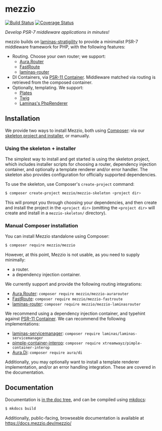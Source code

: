 # mezzio

[![Build Status](https://travis-ci.org/mezzio/mezzio.svg?branch=master)](https://travis-ci.org/mezzio/mezzio)
[![Coverage Status](https://coveralls.io/repos/github/mezzio/mezzio/badge.svg?branch=master)](https://coveralls.io/github/mezzio/mezzio?branch=master)

*Develop PSR-7 middleware applications in minutes!*

mezzio builds on [laminas-stratigility](https://github.com/laminas/laminas-stratigility)
to provide a minimalist PSR-7 middleware framework for PHP, with the following
features:

- Routing. Choose your own router; we support:
    - [Aura.Router](https://github.com/auraphp/Aura.Router)
    - [FastRoute](https://github.com/nikic/FastRoute)
    - [laminas-router](https://github.com/mezzio/mezzio-router)
- DI Containers, via [PSR-11 Container](https://github.com/php-fig/container).
  Middleware matched via routing is retrieved from the composed container.
- Optionally, templating. We support:
    - [Plates](http://platesphp.com/)
    - [Twig](http://twig.sensiolabs.org/)
    - [Laminas's PhpRenderer](https://github.com/laminas/laminas-view)

## Installation

We provide two ways to install Mezzio, both using
[Composer](https://getcomposer.org): via our
[skeleton project and installer](https://github.com/mezzio/mezzio-skeleton),
or manually.

### Using the skeleton + installer

The simplest way to install and get started is using the skeleton project, which
includes installer scripts for choosing a router, dependency injection
container, and optionally a template renderer and/or error handler. The skeleton
also provides configuration for officially supported dependencies.

To use the skeleton, use Composer's `create-project` command:

```bash
$ composer create-project mezzio/mezzio-skeleton <project dir>
```

This will prompt you through choosing your dependencies, and then create and
install the project in the `<project dir>` (omitting the `<project dir>` will
create and install in a `mezzio-skeleton/` directory).

### Manual Composer installation

You can install Mezzio standalone using Composer:

```bash
$ composer require mezzio/mezzio
```

However, at this point, Mezzio is not usable, as you need to supply
minimally:

- a router.
- a dependency injection container.

We currently support and provide the following routing integrations:

- [Aura.Router](https://github.com/auraphp/Aura.Router):
  `composer require mezzio/mezzio-aurarouter`
- [FastRoute](https://github.com/nikic/FastRoute):
  `composer require mezzio/mezzio-fastroute`
- [laminas-router](https://github.com/mezzio/mezzio-router):
  `composer require mezzio/mezzio-laminasrouter`

We recommend using a dependency injection container, and typehint against
[PSR-11 Container](https://github.com/php-fig/container). We
can recommend the following implementations:

- [laminas-servicemanager](https://github.com/laminas/laminas-servicemanager):
  `composer require laminas/laminas-servicemanager`
- [pimple-container-interop](https://github.com/xtreamwayz/pimple-container-interop):
  `composer require xtreamwayz/pimple-container-interop`
- [Aura.Di](https://github.com/auraphp/Aura.Di):
  `composer require aura/di`

Additionally, you may optionally want to install a template renderer
implementation, and/or an error handling integration. These are covered in the
documentation.

## Documentation

Documentation is [in the doc tree](doc/book/), and can be compiled using [mkdocs](https://www.mkdocs.org):

```bash
$ mkdocs build
```

Additionally, public-facing, browseable documentation is available at
https://docs.mezzio.dev/mezzio/
